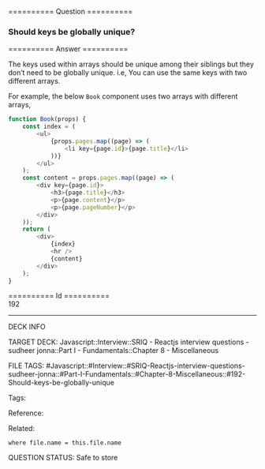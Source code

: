 ========== Question ==========  

### Should keys be globally unique?  

========== Answer ==========  

The keys used within arrays should be unique among their siblings but they don’t
need to be globally unique. i.e, You can use the same keys with two different
arrays.

For example, the below `Book` component uses two arrays with different arrays,

```javascript
function Book(props) {
    const index = (
        <ul>
            {props.pages.map((page) => (
                <li key={page.id}>{page.title}</li>
            ))}
        </ul>
    );
    const content = props.pages.map((page) => (
        <div key={page.id}>
            <h3>{page.title}</h3>
            <p>{page.content}</p>
            <p>{page.pageNumber}</p>
        </div>
    ));
    return (
        <div>
            {index}
            <hr />
            {content}
        </div>
    );
}
```

========== Id ==========  
192

---

DECK INFO

TARGET DECK: Javascript::Interview::SRIQ - Reactjs interview questions - sudheer jonna::Part I - Fundamentals::Chapter 8 - Miscellaneous

FILE TAGS: #Javascript::#Interview::#SRIQ-Reactjs-interview-questions-sudheer-jonna::#Part-I-Fundamentals::#Chapter-8-Miscellaneous::#192-Should-keys-be-globally-unique

Tags:

Reference:

Related:

```dataview
where file.name = this.file.name
```
QUESTION STATUS: Safe to store
